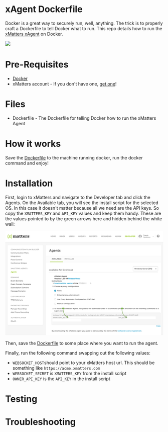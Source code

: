 # xAgent Dockerfile
Docker is a great way to securely run, well, anything. The trick is to properly craft a Dockerfile to tell Docker what to run. This repo details how to run the [xMatters xAgent](https://help.xmatters.com/ondemand/xmodwelcome/xmattersagent/xmatters-agent-topic.htm) on Docker.

<kbd>
  <img src="https://github.com/xmatters/xMatters-Labs/raw/master/media/disclaimer.png">
</kbd>

# Pre-Requisites
* [Docker](https://www.docker.com/)
* xMatters account - If you don't have one, [get one](https://www.xmatters.com)!

# Files
* Dockerfile - The Dockerfile for telling Docker how to run the xMatters Agent

# How it works
Save the [Dockerfile](Dockerfile) to the machine running docker, run the docker command and enjoy!

# Installation

First, login to xMatters and navigate to the Developer tab and click the Agents. On the Available tab, you will see the install script for the selected OS. In this case it doesn't matter because all we need are the API keys. So copy the `XMATTERS_KEY` and `API_KEY` values and keep them handy. These are the values pointed to by the green arrows here and hidden behind the white wall:

<kbd>
   <img src="/media/install-script.png">
</kbd>

Then, save the [Dockerfile](Dockerfile) to some place where you want to run the agent.

Finally, run the following command swapping out the following values:
* `WEBSOCKET_HOST`should point to your xMatters host url. This should be something like `https://acme.xmatters.com`
* `WEBSOCKET_SECRET` is `XMATTERS_KEY` from the install script
* `OWNER_API_KEY` is the `API_KEY` in the install script


# Testing


# Troubleshooting
